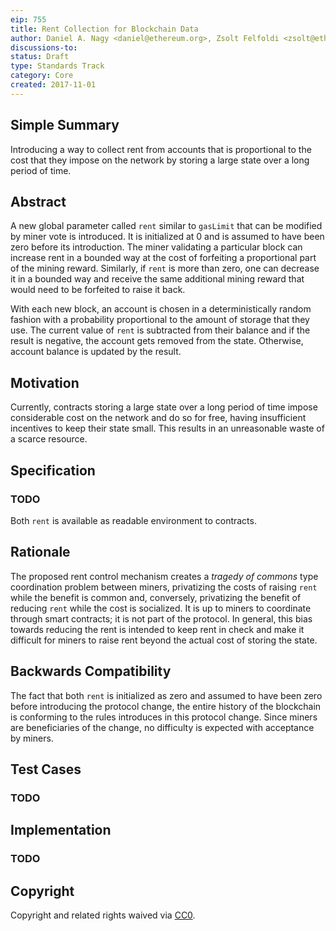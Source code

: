 ```yaml
---
eip: 755
title: Rent Collection for Blockchain Data
author: Daniel A. Nagy <daniel@ethereum.org>, Zsolt Felfoldi <zsolt@ethereum.org>
discussions-to: 
status: Draft
type: Standards Track
category: Core
created: 2017-11-01
---
```


## Simple Summary
Introducing a way to collect rent from accounts that is proportional 
to the cost that they impose on the network by storing a large state
over a long period of time.

## Abstract
A new global parameter called `rent` similar to `gasLimit` that can be 
modified by miner vote is introduced. It is initialized at 0 and is 
assumed to have been zero before its introduction. The miner validating 
a particular block can increase rent in a bounded way at the cost of 
forfeiting a proportional part of the mining reward. Similarly, if 
`rent` is more than zero, one can decrease it in a bounded way and 
receive the same additional mining reward that would need to be 
forfeited to raise it back.

With each new block, an account is chosen in a deterministically random 
fashion with a probability proportional to the amount of storage that 
they use. The current value of `rent` is subtracted from their balance 
and if the result is negative, the account gets removed from the state. 
Otherwise, account balance is updated by the result.

## Motivation
Currently, contracts storing a large state over a long period of time 
impose considerable cost on the network and do so for free, having 
insufficient incentives to keep their state small. This results in
an unreasonable waste of a scarce resource.

## Specification
### TODO
Both `rent` is available as readable environment to contracts.

## Rationale
The proposed rent control mechanism creates a *tragedy of commons* type 
coordination problem between miners, privatizing the costs of raising 
`rent` while the benefit is common and, conversely, privatizing the 
benefit of reducing `rent` while the cost is socialized. It is up to 
miners to coordinate through smart contracts; it is not part of the protocol.
In general, this bias towards reducing the rent is intended to keep 
rent in check and make it difficult for miners to raise rent beyond 
the actual cost of storing the state.

## Backwards Compatibility
The fact that both `rent` is initialized as zero and assumed to have been 
zero before introducing the protocol change, the entire history of the 
blockchain is conforming to the rules introduces in this protocol change. 
Since miners are beneficiaries of the change, no difficulty is expected 
with acceptance by miners.

## Test Cases
### TODO

## Implementation
### TODO

## Copyright
Copyright and related rights waived via [CC0](https://creativecommons.org/publicdomain/zero/1.0/).
